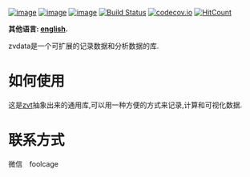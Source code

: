 [![image](https://img.shields.io/pypi/v/zvdata.svg)](https://pypi.org/project/zvdata/)
[![image](https://img.shields.io/pypi/l/zvdata.svg)](https://pypi.org/project/zvdata/)
[![image](https://img.shields.io/pypi/pyversions/zvdata.svg)](https://pypi.org/project/zvdata/)
[![Build Status](https://api.travis-ci.org/zvtvz/zvdata.svg?branch=master)](https://travis-ci.org/zvtvz/zvdata)
[![codecov.io](https://codecov.io/github/zvtvz/zvdata/coverage.svg?branch=master)](https://codecov.io/github/zvtvz/zvdata)
[![HitCount](http://hits.dwyl.io/zvtvz/zvdata.svg)](http://hits.dwyl.io/zvtvz/zvdata)

**其他语言: [english](README-en.md).**  

zvdata是一个可扩展的记录数据和分析数据的库.

# 如何使用

这是[zvt](https://github.com/zvtvz/zvt)抽象出来的通用库,可以用一种方便的方式来记录,计算和可视化数据.

# 联系方式  
微信　foolcage